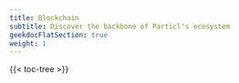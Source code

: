 ```yaml
---
title: Blockchain
subtitle: Discover the backbone of Particl's ecosystem
geekdocFlatSection: true
weight: 1
---
```


{{< toc-tree >}}